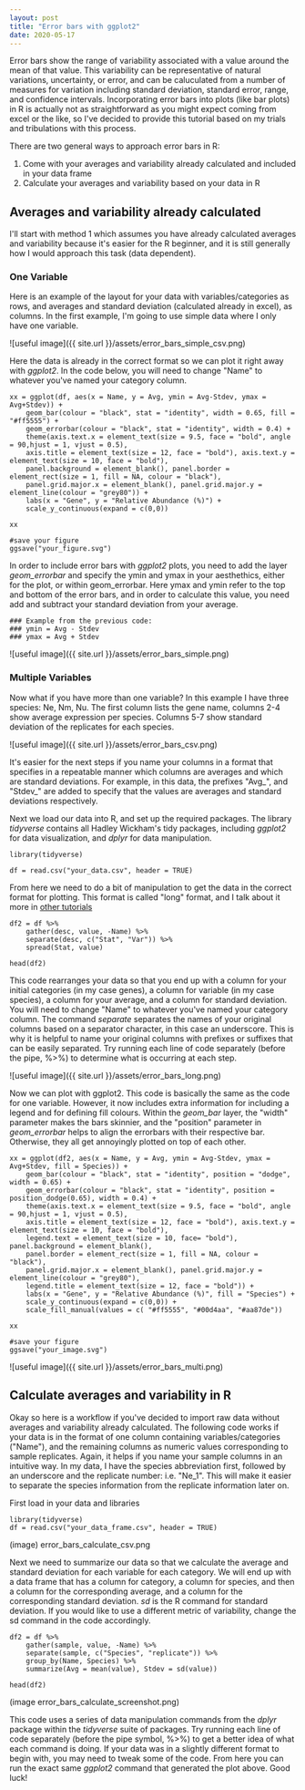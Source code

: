 ```yaml
---
layout: post
title: "Error bars with ggplot2"
date: 2020-05-17
---
```



Error bars show the range of variability associated with a value around the mean of that value. This variability can be representative of natural variations, uncertainty, or error, and can be caluculated from a number of measures for variation including standard deviation, standard error, range, and confidence intervals. Incorporating error bars into plots (like bar plots) in R is actually not as straightforward as you might expect coming from excel or the like, so I've decided to provide this tutorial based on my trials and tribulations with this process. 

There are two general ways to approach error bars in R:
1. Come with your averages and variability already calculated and included in your data frame 
2. Calculate your averages and variability based on your data in R

## Averages and variability already calculated ##

I'll start with method 1 which assumes you have already calculated averages and variability because it's easier for the R beginner, and it is still generally how I would approach this task (data dependent). 

### One Variable ###
Here is an example of the layout for your data with variables/categories as rows, and averages and standard deviation (calculated already in excel), as columns. In the first example, I'm going to use simple data where I only have one variable. 

![useful image]({{ site.url }}/assets/error_bars_simple_csv.png)


Here the data is already in the correct format so we can plot it right away with *ggplot2*. In the code below, you will need to change "Name" to whatever you've named your category column.

```
xx = ggplot(df, aes(x = Name, y = Avg, ymin = Avg-Stdev, ymax = Avg+Stdev)) + 
	geom_bar(colour = "black", stat = "identity", width = 0.65, fill = "#ff5555") + 
	geom_errorbar(colour = "black", stat = "identity", width = 0.4) + 
	theme(axis.text.x = element_text(size = 9.5, face = "bold", angle = 90,hjust = 1, vjust = 0.5), 
	axis.title = element_text(size = 12, face = "bold"), axis.text.y = element_text(size = 10, face = "bold"), 
	panel.background = element_blank(), panel.border = element_rect(size = 1, fill = NA, colour = "black"), 
	panel.grid.major.x = element_blank(), panel.grid.major.y = element_line(colour = "grey80")) + 
	labs(x = "Gene", y = "Relative Abundance (%)") + 
	scale_y_continuous(expand = c(0,0))
	
xx

#save your figure
ggsave("your_figure.svg")

```

In order to include error bars with *ggplot2* plots, you need to add the layer *geom_errorbar* and specify the ymin and ymax in your aesthethics, either for the plot, or within geom_errorbar. Here ymax and ymin refer to the top and bottom of the error bars, and in order to calculate this value, you need add and subtract your standard deviation from your average. 

```
### Example from the previous code: 
### ymin = Avg - Stdev
### ymax = Avg + Stdev
```

![useful image]({{ site.url }}/assets/error_bars_simple.png)



### Multiple Variables ###
Now what if you have more than one variable? In this example I have three species: Ne, Nm, Nu. The first column lists the gene name, columns 2-4 show average expression per species. Columns 5-7 show standard deviation of the replicates for each species. 

![useful image]({{ site.url }}/assets/error_bars_csv.png)

It's easier for the next steps if you name your columns in a format that specifies in a repeatable manner which columns are averages and which are standard deviations. For example, in this data, the prefixes "Avg_", and "Stdev_" are added to specify that the values are averages and standard deviations respectively. 

Next we load our data into R, and set up the required packages. The library *tidyverse* contains all Hadley Wickham's tidy packages, including *ggplot2* for data visualization, and *dplyr* for data manipulation. 


```
library(tidyverse)

df = read.csv("your_data.csv", header = TRUE)
```

From here we need to do a bit of manipulation to get the data in the correct format for plotting. This format is called "long" format, and I talk about it more in [other tutorials](https://jkzorz.github.io/2019/06/05/stacked-bar-plots.html)

```
df2 = df %>% 
    gather(desc, value, -Name) %>% 
    separate(desc, c("Stat", "Var")) %>% 
    spread(Stat, value)
    
head(df2)
```

This code rearranges your data so that you end up with a column for your initial categories (in my case genes), a column for variable (in my case species), a column for your average, and a column for standard deviation. You will need to change "Name" to whatever you've named your category column. The command *separate* separates the names of your original columns based on a separator character, in this case an underscore. This is why it is helpful to name your original columns with prefixes or suffixes that can be easily separated. Try running each line of code separately (before the pipe, %>%) to determine what is occurring at each step. 


![useful image]({{ site.url }}/assets/error_bars_long.png)


Now we can plot with ggplot2. This code is basically the same as the code for one variable. However, it now includes extra information for including a legend and for defining fill colours. Within the *geom_bar* layer, the "width" parameter makes the bars skinnier, and the "position" parameter in *geom_errorbar* helps to align the errorbars with their respective bar. Otherwise, they all get annoyingly plotted on top of each other. 

```
xx = ggplot(df2, aes(x = Name, y = Avg, ymin = Avg-Stdev, ymax = Avg+Stdev, fill = Species)) + 
	geom_bar(colour = "black", stat = "identity", position = "dodge", width = 0.65) +      	
	geom_errorbar(colour = "black", stat = "identity", position = position_dodge(0.65), width = 0.4) + 
	theme(axis.text.x = element_text(size = 9.5, face = "bold", angle = 90,hjust = 1, vjust = 0.5), 
	axis.title = element_text(size = 12, face = "bold"), axis.text.y = element_text(size = 10, face = "bold"), 
	legend.text = element_text(size = 10, face= "bold"), panel.background = element_blank(), 
	panel.border = element_rect(size = 1, fill = NA, colour = "black"), 
	panel.grid.major.x = element_blank(), panel.grid.major.y = element_line(colour = "grey80"), 
	legend.title = element_text(size = 12, face = "bold")) + 
	labs(x = "Gene", y = "Relative Abundance (%)", fill = "Species") + 
	scale_y_continuous(expand = c(0,0)) + 
	scale_fill_manual(values = c( "#ff5555", "#00d4aa", "#aa87de"))

xx

#save your figure
ggsave("your_image.svg")
```


![useful image]({{ site.url }}/assets/error_bars_multi.png)



## Calculate averages and variability in R ##

Okay so here is a workflow if you've decided to import raw data without averages and variability already calculated. The following code works if your data is in the format of one column containing variables/categories ("Name"), and the remaining columns as numeric values corresponding to sample replicates. Again, it helps if you name your sample columns in an intuitive way. In my data, I have the species abbreviation first, followed by an underscore and the replicate number: i.e. "Ne_1". This will make it easier to separate the species information from the replicate information later on. 

First load in your data and libraries

```
library(tidyverse)
df = read.csv("your_data_frame.csv", header = TRUE)

```

(image) error_bars_calculate_csv.png

Next we need to summarize our data so that we calculate the average and standard deviation for each variable for each category. We will end up with a data frame that has a column for category, a column for species, and then a column for the corresponding average, and a column for the corresponding standard deviation. *sd* is the R command for standard deviation. If you would like to use a different metric of variability, change the sd command in the code accordingly. 

```
df2 = df %>% 
    gather(sample, value, -Name) %>%
    separate(sample, c("Species", "replicate")) %>%
    group_by(Name, Species) %>%
    summarize(Avg = mean(value), Stdev = sd(value))

head(df2)
```

(image error_bars_calculate_screenshot.png)

This code uses a series of data manipulation commands from the *dplyr* package within the *tidyverse* suite of packages. Try running each line of code separately (before the pipe symbol, %>%) to get a better idea of what each command is doing. If your data was in a slightly different format to begin with, you may need to tweak some of the code. From here you can run the exact same *ggplot2* command that generated the plot above. Good luck! 





